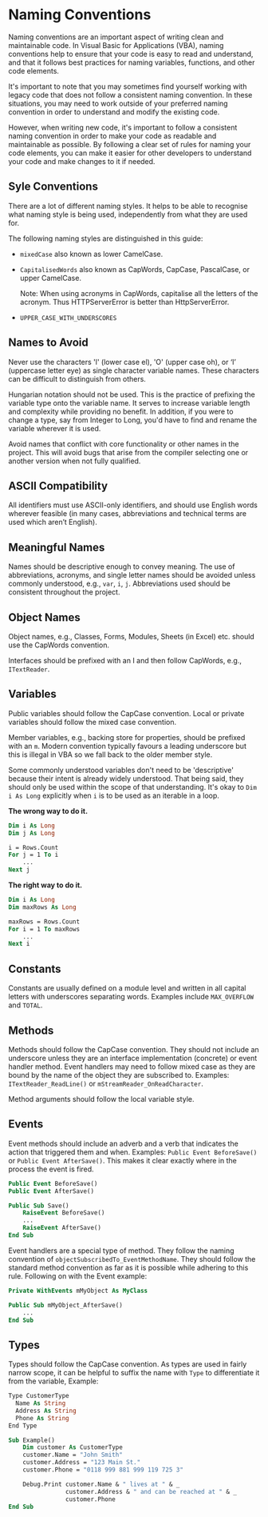 # Naming Conventions

Naming conventions are an important aspect of writing clean and maintainable code. In Visual Basic for Applications (VBA), naming conventions help to ensure that your code is easy to read and understand, and that it follows best practices for naming variables, functions, and other code elements.

It's important to note that you may sometimes find yourself working with legacy code that does not follow a consistent naming convention. In these situations, you may need to work outside of your preferred naming convention in order to understand and modify the existing code.

However, when writing new code, it's important to follow a consistent naming convention in order to make your code as readable and maintainable as possible. By following a clear set of rules for naming your code elements, you can make it easier for other developers to understand your code and make changes to it if needed.

## Syle Conventions

There are a lot of different naming styles. It helps to be able to recognise what naming style is being used, independently from what they are used for.

The following naming styles are distinguished in this guide:

* `mixedCase` also known as lower CamelCase.
* `CapitalisedWords` also known as CapWords, CapCase, PascalCase, or upper CamelCase.

     Note: When using acronyms in CapWords, capitalise all the letters of the acronym. Thus HTTPServerError is better than HttpServerError.
* `UPPER_CASE_WITH_UNDERSCORES`

## Names to Avoid

Never use the characters 'l' (lower case el), 'O' (upper case oh), or ‘I’ (uppercase letter eye) as single character variable names. These characters can be difficult to distinguish from others.

Hungarian notation should not be used. This is the practice of prefixing the variable type onto the variable name. It serves to increase variable length and complexity while providing no benefit. In addition, if you were to change a type, say from Integer to Long, you'd have to find and rename the variable wherever it is used.

Avoid names that conflict with core functionality or other names in the project. This will avoid bugs that arise from the compiler selecting one or another version when not fully qualified.

## ASCII Compatibility

All identifiers must use ASCII-only identifiers, and should use English words wherever feasible (in many cases, abbreviations and technical terms are used which aren’t English).

## Meaningful Names

Names should be descriptive enough to convey meaning. The use of abbreviations, acronyms, and single letter names should be avoided unless commonly understood, e.g., `var`, `i`, `j`. Abbreviations used should be consistent throughout the project.

## Object Names

Object names, e.g., Classes, Forms, Modules, Sheets (in Excel) etc. should use the CapWords convention.

Interfaces should be prefixed with an I and then follow CapWords, e.g., `ITextReader`.

## Variables

Public variables should follow the CapCase convention. Local or private variables should follow the mixed case convention.

Member variables, e.g., backing store for properties, should be prefixed with an `m`. Modern convention typically favours a leading underscore but this is illegal in VBA so we fall back to the older member style.

Some commonly understood variables don't need to be 'descriptive' because their intent is already widely understood. That being said, they should only be used within the scope of that understanding. It's okay to `Dim i As Long` explicitly when `i` is to be used as an iterable in a loop.

**The wrong way to do it.**

```vb
Dim i As Long
Dim j As Long

i = Rows.Count
For j = 1 To i
    ...
Next j
```

**The right way to do it.**

```vb
Dim i As Long
Dim maxRows As Long

maxRows = Rows.Count
For i = 1 To maxRows
    ...
Next i
```

## Constants

Constants are usually defined on a module level and written in all capital letters with underscores separating words. Examples include `MAX_OVERFLOW` and `TOTAL`.

## Methods

Methods should follow the CapCase convention. They should not include an underscore unless they are an interface implementation (concrete) or event handler method. Event handlers may need to follow mixed case as they are bound by the name of the object they are subscribed to. Examples: `ITextReader_ReadLine()` or `mStreamReader_OnReadCharacter`.

Method arguments should follow the local variable style.

## Events

Event methods should include an adverb and a verb that indicates the action that triggered them and when. Examples: `Public Event BeforeSave()` or `Public Event AfterSave()`. This makes it clear exactly where in the process the event is fired.

```vb
Public Event BeforeSave()
Public Event AfterSave()

Public Sub Save()
    RaiseEvent BeforeSave()
    ...
    RaiseEvent AfterSave()
End Sub
```

Event handlers are a special type of method. They follow the naming convention of `objectSubscribedTo_EventMethodName`. They should follow the standard method convention as far as it is possible while adhering to this rule. Following on with the Event example:

```vb
Private WithEvents mMyObject As MyClass

Public Sub mMyObject_AfterSave()
    ...
End Sub
```

## Types

Types should follow the CapCase convention. As types are used in fairly narrow scope, it can be helpful to suffix the name with `Type` to differentiate it from the variable, Example:

```vb
Type CustomerType
  Name As String
  Address As String
  Phone As String
End Type

Sub Example()
    Dim customer As CustomerType
    customer.Name = "John Smith"
    customer.Address = "123 Main St."
    customer.Phone = "0118 999 881 999 119 725 3"

    Debug.Print customer.Name & " lives at " & _
                customer.Address & " and can be reached at " & _
                customer.Phone
End Sub
```
